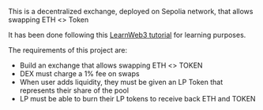 This is a decentralized exchange, deployed on Sepolia network, that allows swapping ETH <> Token

It has been done following this [LearnWeb3 tutorial](https://learnweb3.io/degrees/ethereum-developer-degree/sophomore/build-your-own-decentralized-exchange-like-uniswap-v1/) for learning purposes. 

The requirements of this project are:
- Build an exchange that allows swapping ETH <> TOKEN
- DEX must charge a 1% fee on swaps
- When user adds liquidity, they must be given an LP Token that represents their share of the pool
- LP must be able to burn their LP tokens to receive back ETH and TOKEN
